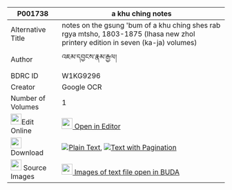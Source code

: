 |P001738|a khu ching notes 
| --- | --- 
|Alternative Title |notes on the gsung 'bum of a khu ching shes rab rgya mtsho, 1803-1875 (lhasa new zhol printery edition in seven (ka-ja) volumes)
|Author| འཇམ་དབྱངས་རྣམ་རྒྱལ།
|BDRC ID | W1KG9296
|Creator | Google OCR
|Number of Volumes| 1
|<img width="25" src="https://img.icons8.com/color/25/000000/edit-property.png">Edit Online| [<img width="25" src="https://avatars.githubusercontent.com/u/45091458?s=200&v=4"> Open in Editor](http://editor.openpecha.org/P001738)
|<img width="25" src="https://img.icons8.com/fluent/48/000000/download-2.png"/>  Download | [![](https://img.icons8.com/color/20/000000/txt.png)Plain Text](https://github.com/Openpecha/P001738/releases/download/v1/a_khu_ching_notes_plain_P001738.zip), [![](https://img.icons8.com/color/20/000000/txt.png)Text with Pagination](https://github.com/Openpecha/P001738/releases/download/v1/a_khu_ching_notes_pages_P001738.zip)
|<img width="25" src="https://img.icons8.com/plasticine/100/000000/pictures-folder.png"/>  Source Images | [<img width="25" src="https://library.bdrc.io/icons/BUDA-small.svg"> Images of text file open in BUDA](https://library.bdrc.io/show/bdr:W1KG9296)